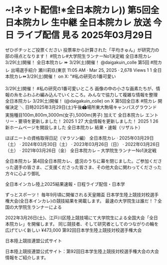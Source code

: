 # ~!ネット配信!*全日本院カレ)) 第5回全日本院カレ 生中継 全日本院カレ 放送 今日 ライブ配信 見る 2025年03月29日

ぜひポチッとご投票ください 投票率から計算された「平均きゅん」が研究力の部の得点となります！ #院カレ#大学院生ランナーNo1決定戦
全日本院カレ 3/29(土)開催！
全日本院カレ ⏩ 3/29(土)開催！ @daigakuin_colle 第5回 #院カレ 出場選手紹介 瀬川莉玖(東京  11:05 AM · Mar 25, 2025 · 2,678 Views 1 1
全日本院カレ⏩3/29(土)開催！ on X: "#私の研究の1番可愛い 

3/29(土)開催！  #私の研究の1番可愛いところ 画像の中の小さな画素たちが、情報の糸をふわふわ編み込んでいくところ。みんなで協力して複雑な情報を整理 
全日本院カレ 3/29(土)開催！ (@daigakuin_colle) on X
 第5回全日本 #院カレ 開催決定 ＼ 日時2025年3月29日(土)午後🏟️場所東大駒場キャンパスグラウンド 実施種目100m,800m,3000m(女子),5000m(男子) 加えて 
全日本院カレ
エントリー・要項を更新しました！ 2025 1 27 大会情報を更新しました！ 2025 1 26 新ホームページを開設しました 
全日本院カレ 結果・速報（リザルト）

ほぼニートの資格取得日記（マラソン編）
 全日本院カレ · 2025年03月29日（土） · 2024年03月30日（土） · 2023年03月26日（日） · 2022年03月26日（土） · 2021年03月26日（金）
全日本院カレ – 大学院生ランナーNo1決定戦

全日本院カレ
 第4回全日本院カレ、盛況のうちに幕を閉じました。ご参加くださった選手の皆さま、ご支援くださった皆さま、その他大会に関わってくださった方々に心より御礼 

全日本インカレ陸上2025結果速報・日程ライブ配信・日本学

ずっとスポーツ！
 毎年9月頃に開催される天皇賜盃 日本学生陸上競技対校選手権大会(全日本インカレ)の競技結果を掲載します。
最速の大学院生は誰だ！？全国の大学院生ランナーによる 


2022年3月26日(土)、江戸川区陸上競技場にて大学院生による全国大会「全日本院カレ」を開催します。 同じ競技者、そして研究者としてのつながりの輪を広げていく新しい 
¥473,000
第92回日本学生陸上競技対校選手権大会

日本陸上競技連盟公式サイト


日本陸上競技連盟公式サイト：第92回日本学生陸上競技対校選手権大会の大会情報をご紹介します。
